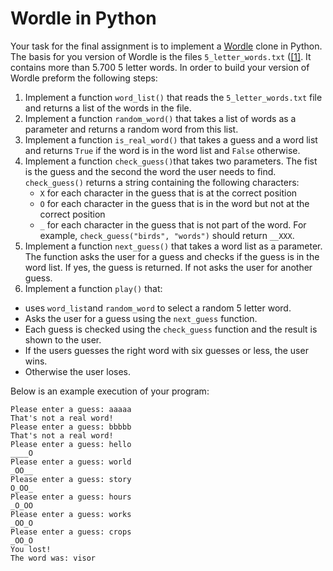 # Wordle in Python

Your task for the final assignment is to implement a [Wordle](https://en.wikipedia.org/wiki/Wordle)
clone in Python. The basis for you version of Wordle is the files
`5_letter_words.txt` ([[1]](https://www-cs-faculty.stanford.edu/~knuth/sgb.html).
It contains more than 5.700 5 letter words. In order to build your
version of Wordle preform the following steps:

1. Implement a function `word_list()` that reads the `5_letter_words.txt` file and returns a list
   of the words in the file.
1. Implement a function `random_word()` that takes a list of words as a parameter and returns a random word
   from this list.
1. Implement a function `is_real_word()` that takes a guess and a word list and returns `True` if
   the word is in the word list and `False` otherwise.
1. Implement a function `check_guess()`that takes two parameters. The fist is the guess and the second the
   word the user needs to find. `check_guess()` returns a string containing the following characters:
   - `X` for each character in the guess that is at the correct position
   - `O` for each character in the guess that is in the word but not at the correct position
   - `_` for each character in the guess that is not part of the word.
     For example, `check_guess("birds", "words")` should return `__XXX`.
1. Implement a function `next_guess()` that takes a word list as a parameter. The function asks the user
   for a guess and checks if the guess is in the word list. If yes, the guess is returned. If not asks the user
   for another guess.
1. Implement a function `play()` that:

- uses `word_list`and `random_word` to select a random 5 letter word.
- Asks the user for a guess using the `next_guess` function.
- Each guess is checked using the `check_guess` function and the result is shown to the user.
- If the users guesses the right word with six guesses or less, the user wins.
- Otherwise the user loses.

Below is an example execution of your program:

```shell
Please enter a guess: aaaaa
That's not a real word!
Please enter a guess: bbbbb
That's not a real word!
Please enter a guess: hello
____O
Please enter a guess: world
_OO__
Please enter a guess: story
O_OO_
Please enter a guess: hours
_O_OO
Please enter a guess: works
_OO_O
Please enter a guess: crops
_OO_O
You lost!
The word was: visor
```
